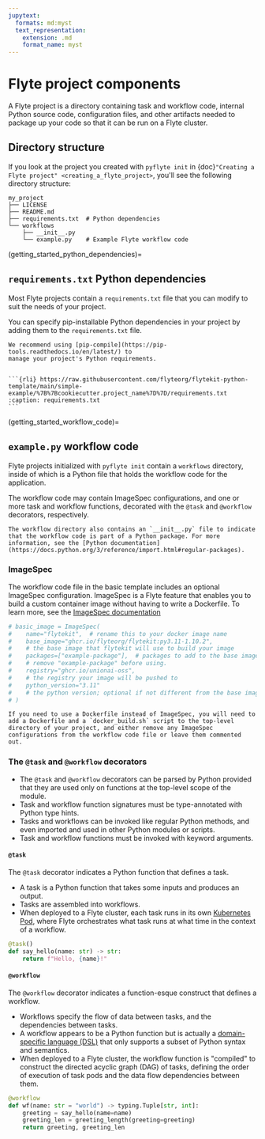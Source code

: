 ```yaml
---
jupytext:
  formats: md:myst
  text_representation:
    extension: .md
    format_name: myst
---
```


# Flyte project components

A Flyte project is a directory containing task and workflow code, internal Python source code, configuration files, and other artifacts needed to package up your code so that it can be run on a Flyte cluster.

## Directory structure

If you look at the project you created with `pyflyte init` in {doc}`"Creating a Flyte project" <creating_a_flyte_project>`, you'll see the following directory structure:

```{code-block} bash
my_project
├── LICENSE
├── README.md
├── requirements.txt  # Python dependencies
└── workflows
    ├── __init__.py
    └── example.py    # Example Flyte workflow code
```

(getting_started_python_dependencies)=

## `requirements.txt` Python dependencies

Most Flyte projects contain a `requirements.txt` file that you can modify to suit the needs of your project.

You can specify pip-installable Python dependencies in your project by adding them to the
`requirements.txt` file.

```{note}
We recommend using [pip-compile](https://pip-tools.readthedocs.io/en/latest/) to
manage your project's Python requirements.
```

````{dropdown} See requirements.txt

```{rli} https://raw.githubusercontent.com/flyteorg/flytekit-python-template/main/simple-example/%7B%7Bcookiecutter.project_name%7D%7D/requirements.txt
:caption: requirements.txt
```

````

(getting_started_workflow_code)=

## `example.py` workflow code

Flyte projects initialized with `pyflyte init` contain a `workflows` directory, inside of which is a Python file that holds the workflow code for the application.

The workflow code may contain ImageSpec configurations, and one or more task and workflow functions, decorated with the `@task` and `@workflow` decorators, respectively.

```{note}
The workflow directory also contains an `__init__.py` file to indicate that the workflow code is part of a Python package. For more information, see the [Python documentation](https://docs.python.org/3/reference/import.html#regular-packages).
```

### ImageSpec

The workflow code file in the basic template includes an optional ImageSpec configuration. ImageSpec is a Flyte feature that enables you to build a custom container image without having to write a Dockerfile. To learn more, see the [ImageSpec documentation](https://docs.flyte.org/projects/cookbook/en/latest/auto_examples/customizing_dependencies/image_spec.html#image-spec-example)

```python
# basic_image = ImageSpec(
#    name="flytekit",  # rename this to your docker image name
#    base_image="ghcr.io/flyteorg/flytekit:py3.11-1.10.2",
#    # the base image that flytekit will use to build your image
#    packages=["example-package"],  # packages to add to the base image
#    # remove "example-package" before using.
#    registry="ghcr.io/unionai-oss",
#    # the registry your image will be pushed to
#    python_version="3.11"
#    # the python version; optional if not different from the base image
# )
```

```{note}
If you need to use a Dockerfile instead of ImageSpec, you will need to add a Dockerfile and a `docker_build.sh` script to the top-level directory of your project, and either remove any ImageSpec configurations from the workflow code file or leave them commented out.
```

### The `@task` and `@workflow` decorators

* The `@task` and `@workflow` decorators can be parsed by Python provided that they are used only on functions at the top-level scope of the module.
* Task and workflow function signatures must be type-annotated with Python type hints.
* Tasks and workflows can be invoked like regular Python methods, and even imported and used in other Python modules or scripts.
* Task and workflow functions must be invoked with keyword arguments.

#### `@task`

The `@task` decorator indicates a Python function that defines a task.

* A task is a Python function that takes some inputs and produces an output.
* Tasks are assembled into workflows.
* When deployed to a Flyte cluster, each task runs in its own [Kubernetes Pod](https://kubernetes.io/docs/concepts/workloads/pods/), where Flyte orchestrates what task runs at what time in the context of a workflow.

```python
@task()
def say_hello(name: str) -> str:
    return f"Hello, {name}!"
```

#### `@workflow`

The `@workflow` decorator indicates a function-esque construct that defines a workflow.

* Workflows specify the flow of data between tasks, and the dependencies between tasks.
* A workflow appears to be a Python function but is actually a [domain-specific language (DSL)](https://en.wikipedia.org/wiki/Domain-specific_language) that only supports a subset of Python syntax and semantics.
* When deployed to a Flyte cluster, the workflow function is "compiled" to construct the directed acyclic graph (DAG) of tasks, defining the order of execution of task pods and the data flow dependencies between them.

```python
@workflow
def wf(name: str = "world") -> typing.Tuple[str, int]:
    greeting = say_hello(name=name)
    greeting_len = greeting_length(greeting=greeting)
    return greeting, greeting_len
```
